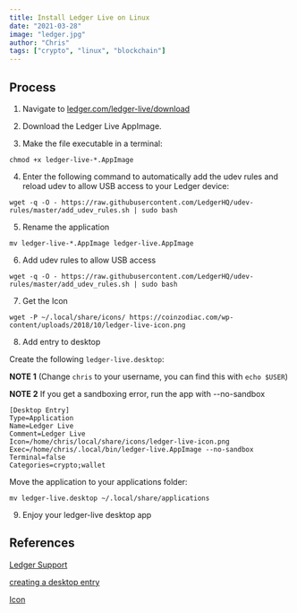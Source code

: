 ```yaml
---
title: Install Ledger Live on Linux
date: "2021-03-28"
image: "ledger.jpg"
author: "Chris"
tags: ["crypto", "linux", "blockchain"]
---
```

## Process

1. Navigate to [ledger.com/ledger-live/download](https://www.ledger.com/ledger-live/download)

2. Download the Ledger Live AppImage.

3. Make the file executable in a terminal:

```
chmod +x ledger-live-*.AppImage
```

4. Enter the following command to automatically add the udev rules and reload udev to allow USB access to your Ledger device:

```
wget -q -O - https://raw.githubusercontent.com/LedgerHQ/udev-rules/master/add_udev_rules.sh | sudo bash
```

5. Rename the application

```
mv ledger-live-*.AppImage ledger-live.AppImage
```

6. Add udev rules to allow USB access

```
wget -q -O - https://raw.githubusercontent.com/LedgerHQ/udev-rules/master/add_udev_rules.sh | sudo bash
```

7. Get the Icon 

```
wget -P ~/.local/share/icons/ https://coinzodiac.com/wp-content/uploads/2018/10/ledger-live-icon.png
```

8. Add entry to desktop

Create the following `ledger-live.desktop`:

**NOTE 1** (Change `chris` to your username, you can find this with `echo $USER`)

**NOTE 2** If you get a sandboxing error, run the app with --no-sandbox

```
[Desktop Entry]
Type=Application
Name=Ledger Live
Comment=Ledger Live
Icon=/home/chris/local/share/icons/ledger-live-icon.png
Exec=/home/chris/.local/bin/ledger-live.AppImage --no-sandbox
Terminal=false
Categories=crypto;wallet
```

Move the application to your applications folder:

```
mv ledger-live.desktop ~/.local/share/applications
```

9. Enjoy your ledger-live desktop app

## References

[Ledger Support](https://support.ledger.com/hc/en-us/articles/360006395553-Download-and-install-Ledger-Live)

[creating a desktop entry](https://askubuntu.com/questions/902672/registering-appimage-files-as-a-desktop-app)

[Icon](https://coinzodiac.com/wp-content/uploads/2018/10/ledger-live-icon.png)
